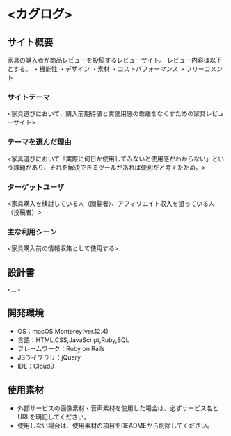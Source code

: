 # <カグログ>

## サイト概要
家具の購入者が商品レビューを投稿するレビューサイト。
レビュー内容は以下とする。
・機能性
・デザイン
・素材
・コストパフォーマンス
・フリーコメント


### サイトテーマ
<家具選びにおいて、購入前期待値と実使用感の乖離をなくすための家具レビューサイト>

### テーマを選んだ理由
<家具選びにおいて「実際に何日か使用してみないと使用感がわからない」という課題があり、それを解決できるツールがあれば便利だと考えたため。>

### ターゲットユーザ
<家具購入を検討している人（閲覧者）、アフィリエイト収入を狙っている人（投稿者）>

### 主な利用シーン
<家具購入前の情報収集として使用する>

## 設計書
<...>

## 開発環境
- OS：macOS Monterey(ver.12.4)
- 言語：HTML,CSS,JavaScript,Ruby,SQL
- フレームワーク：Ruby on Rails
- JSライブラリ：jQuery
- IDE：Cloud9

## 使用素材
- 外部サービスの画像素材・音声素材を使用した場合は、必ずサービス名とURLを明記してください。
- 使用しない場合は、使用素材の項目をREADMEから削除してください。
